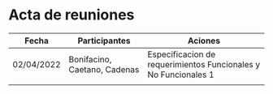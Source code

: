 # Acta de reuniones


|  Fecha |Participantes   |Aciones   |
| ------------ | ------------ | ------------ |
| 02/04/2022  | Bonifacino, Caetano, Cadenas   | Especificacion de requerimientos Funcionales y No Funcionales 1|
|   |   |   |
